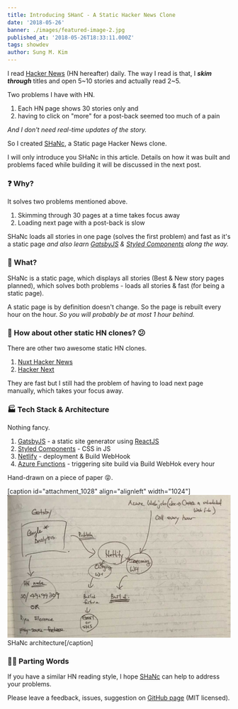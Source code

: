 ```yaml
---
title: Introducing SHanC - A Static Hacker News Clone
date: '2018-05-26'
banner: ./images/featured-image-2.jpg
published_at: '2018-05-26T18:33:11.000Z'
tags: showdev
author: Sung M. Kim
---
```


I read [Hacker News](https://news.ycombinator.com/) (HN hereafter) daily. The way I read is that, I _**skim through**_ titles and open 5~10 stories and actually read 2~5.

Two problems I have with HN.

1. Each HN page shows 30 stories only and
2. having to click on "more" for a post-back seemed too much of a pain

_And I don't need real-time updates of the story._

So I created [SHaNc](https://shanc.netlify.com/), a Static page Hacker News clone.

I will only introduce you SHaNc in this article. Details on how it was built and problems faced while building it will be discussed in the next post.

### ❓ Why?

It solves two problems mentioned above.

1. Skimming through 30 pages at a time takes focus away
2. Loading next page with a post-back is slow

SHaNc loads all stories in one page (solves the first problem) and fast as it's a static page _and also learn [GatsbyJS](https://www.gatsbyjs.org/) & [Styled Components](https://www.styled-components.com/) along the way._

### 🤷 What?

SHaNc is a static page, which displays all stories (Best & New story pages planned), which solves both problems - loads all stories & fast (for being a static page).

A static page is by definition doesn't change. So the page is rebuilt every hour on the hour. _So you will probably be at most 1 hour behind._

### 🤔 How about other static HN clones? 😕

There are other two awesome static HN clones.

1. [Nuxt Hacker News](https://hn.nuxtjs.org/news)
2. [Hacker Next](https://next-news.now.sh/)

They are fast but I still had the problem of having to load next page manually, which takes your focus away.

### 🏭 Tech Stack & Architecture

Nothing fancy.

1. [GatsbyJS](https://www.gatsbyjs.org/) - a static site generator using [ReactJS](https://reactjs.org/)
2. [Styled Components](https://www.styled-components.com/) - CSS in JS
3. [Netlify](https://www.netlify.com/) - deployment & Build WebHook
4. [Azure Functions](https://azure.microsoft.com/en-us/services/functions/) - triggering site build via Build WebHok every hour

Hand-drawn on a piece of paper 😝.

\[caption id="attachment\_1028" align="alignleft" width="1024"\]![architecture](./images/architecture.jpg) SHaNc architecture\[/caption\]

### 🏃‍♂️ Parting Words

If you have a similar HN reading style, I hope [SHaNc](https://shanc.netlify.com/) can help to address your problems.

Please leave a feedback, issues, suggestion on [GitHub page](https://github.com/dance2die/SHANc/issues) (MIT licensed).

